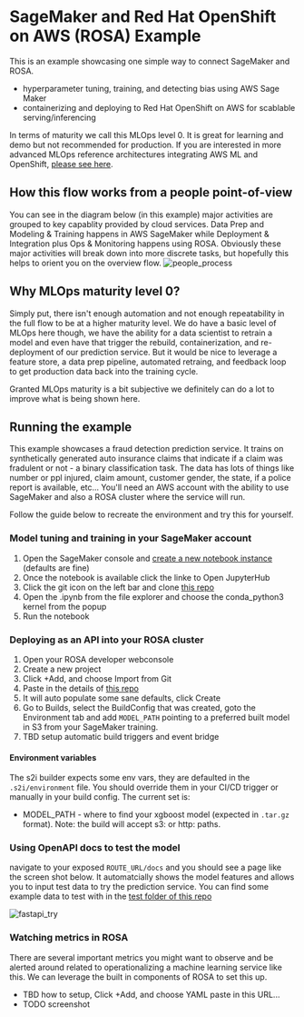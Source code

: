 # SageMaker and Red Hat OpenShift on AWS (ROSA) Example
This is an example showcasing one simple way to connect SageMaker and ROSA.
- hyperparameter tuning, training, and detecting bias using AWS Sage Maker
- containerizing and deploying to Red Hat OpenShift on AWS for scablable serving/inferencing

In terms of maturity we call this MLOps level 0. It is great for learning and demo but not recommended for production.
If you are interested in more advanced MLOps reference architectures integrating AWS ML and OpenShift, [please see here]().

## How this flow works from a people point-of-view
You can see in the diagram below (in this example) major activities are grouped to key capablity provided by cloud services. Data Prep and Modeling & Training happens in AWS SageMaker while Deployment & Integration plus Ops & Monitoring happens using ROSA. Obviously these major activities will break down into more discrete tasks, but hopefully this helps to orient you on the overview flow.
![people_process](https://github.com/dudash/openshiftexamples-sagemaker-train-xgboost-rosa/blob/main/.screens/people_process.png)


## Why MLOps maturity level 0?
Simply put, there isn't enough automation and not enough repeatability in the full flow to be at a higher maturity level. We do have a basic level of MLOps here though, we have the ability for a data scientist to retrain a model and even have that trigger the rebuild, containerization, and re-deployment of our prediction service. But it would be nice to leverage a feature store, a data prep pipeline, automated retraing, and feedback loop to get production data back into the training cycle. 

Granted MLOps maturity is a bit subjective we definitely can do a lot to improve what is being shown here.

## Running the example
This example showcases a fraud detection prediction service. It trains on synthetically generated auto insurance claims that indicate if a claim was fradulent or not - a binary classification task. The data has lots of things like number or ppl injured, claim amount, customer gender, the state, if a police report is available, etc... You'll need an AWS account with the ability to use SageMaker and also a ROSA cluster where the service will run.

Follow the guide below to recreate the environment and try this for yourself.

### Model tuning and training in your SageMaker account
1. Open the SageMaker console and [create a new notebook instance](https://docs.aws.amazon.com/sagemaker/latest/dg/ex1-prepare.html) (defaults are fine)
2. Once the notebook is available click the linke to Open JupyterHub
3. Click the git icon on the left bar and clone [this repo](https://github.com/dudash/openshiftexamples-sagemaker-train-xgboost-rosa.git)
4. Open the .ipynb from the file explorer and choose the conda_python3 kernel from the popup
5. Run the notebook

### Deploying as an API into your ROSA cluster
1. Open your ROSA developer webconsole
2. Create a new project
2. Click +Add, and choose Import from Git
3. Paste in the details of [this repo](https://github.com/dudash/openshiftexamples-sagemaker-train-xgboost-rosa.git)
4. It will auto populate some sane defaults, click Create
5. Go to Builds, select the BuildConfig that was created, goto the Environment tab and add `MODEL_PATH` pointing to a preferred built model in S3 from your SageMaker training. 
6. TBD setup automatic build triggers and event bridge

#### Environment variables
The s2i builder expects some env vars, they are defaulted in the `.s2i/environment` file. You should override them in your CI/CD trigger or manually in your build config. The current set is:
* MODEL_PATH - where to find your xgboost model (expected in `.tar.gz` format). Note: the build will accept s3: or http: paths.

### Using OpenAPI docs to test the model
navigate to your exposed `ROUTE_URL/docs` and you should see a page like the screen shot below. It automatcially shows the model features and allows you to input test data to try the prediction service. You can find some example data to test with in the [test folder of this repo](https://github.com/redhat-na-ssa/openshiftexamples-sagemaker-train-xgboost-rosa/blob/main/test/example_features.json)

![fastapi_try](https://github.com/dudash/openshiftexamples-sagemaker-train-xgboost-rosa/blob/main/.screens/fastapi_try.png)



### Watching metrics in ROSA
There are several important metrics you might want to observe and be alerted around related to operationalizing a machine learning service like this. We can leverage the built in components of ROSA to set this up.
 - TBD how to setup, Click +Add, and choose YAML paste in this URL...
 - TODO screenshot
 
